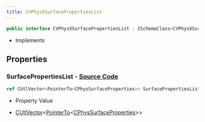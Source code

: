 ```yaml
---
title: CVPhysXSurfacePropertiesList
---
```


```csharp
public interface CVPhysXSurfacePropertiesList : ISchemaClass<CVPhysXSurfacePropertiesList>, ISchemaField, ISchemaClass, INativeHandle
```

- Implements

## Properties

### **SurfacePropertiesList** - [Source Code](https://github.com/swiftly-solution/swiftlys2/blob/main/managed/src/SwiftlyS2.Generated/Schemas/Interfaces/CVPhysXSurfacePropertiesList.cs#L16)

```csharp
ref CUtlVector<PointerTo<CPhysSurfaceProperties>> SurfacePropertiesList { get; }
```

- Property Value

- [CUtlVector](/docs/api/-1)<[PointerTo](/docs/api/shared/natives/pointerto-1)<[CPhysSurfaceProperties](/docs/api/shared/schemadefinitions/cphyssurfaceproperties)>>

